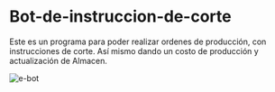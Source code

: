 # Bot-de-instruccion-de-corte
Este es un programa para poder realizar ordenes de producción, con instrucciones de corte. Así mismo dando un costo de producción y actualización de Almacen.

![e-bot](https://cdn.pixabay.com/photo/2020/02/13/02/34/robot-4844306_960_720.png)
